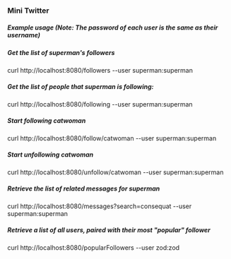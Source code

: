 ### Mini Twitter

##### Example usage (Note: The password of each user is the same as their username) 

##### Get the list of superman's followers

curl http://localhost:8080/followers --user superman:superman

##### Get the list of people that superman is following:

curl http://localhost:8080/following --user superman:superman

##### Start following catwoman

curl http://localhost:8080/follow/catwoman --user superman:superman

##### Start unfollowing catwoman

curl http://localhost:8080/unfollow/catwoman --user superman:superman

##### Retrieve the list of related messages for superman

curl http://localhost:8080/messages?search=consequat --user superman:superman

##### Retrieve a list of all users, paired with their most "popular" follower

curl http://localhost:8080/popularFollowers --user zod:zod
